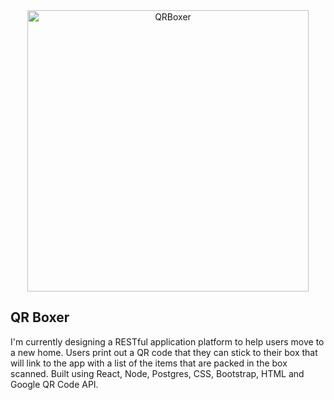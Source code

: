 <div align="center">
    <img width="450" height="fit-content" src="https://live.staticflickr.com/65535/52344856137_c0abc9e2c3_k.jpg" alt="QRBoxer">
 
</div>

## QR Boxer ##

I'm currently designing a RESTful application platform to help users move to a new home. Users print out a QR code that they can stick to their box that will link to the app with a list of the items that are packed in the box scanned. Built using React, Node, Postgres, CSS, Bootstrap, HTML and Google QR Code API.